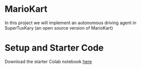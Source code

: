 # MarioKart

In this project we will implement an autonomous driving agent in SuperTuxKary (an open source version of MarioKart)

# Setup and Starter Code

Download the starter Colab notebook <a href="MarioKartStarterColab.ipynb" download>here</a> 
